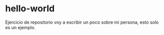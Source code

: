 # hello-world
Ejercicio de repositorio 
voy a escribir un poco sobre mi persona, esto solo es un ejemplo.
